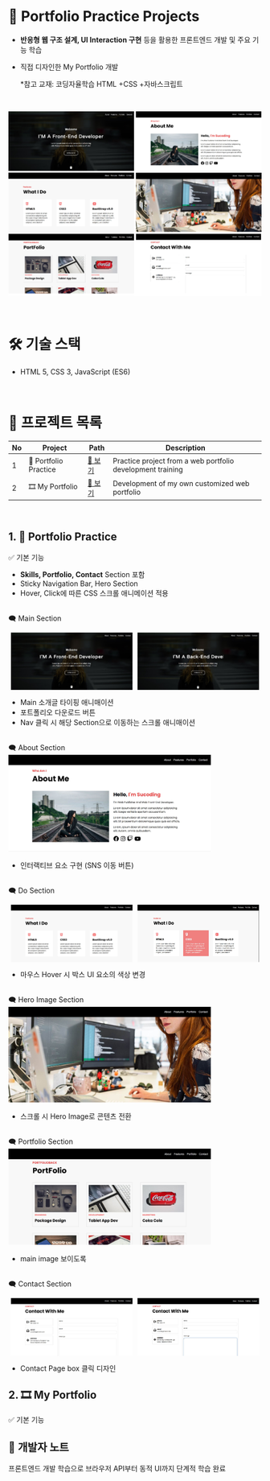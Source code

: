 # 📃 Portfolio Practice Projects
- **반응형 웹 구조 설계, UI Interaction 구현** 등을 활용한 프론트엔드 개발 및 주요 기능 학습
- 직접 디자인한 My Portfolio 개발

  *참고 교재: 코딩자율학습 HTML +CSS +자바스크립트

<br>

![1_1](./rdme_images/practice_pages.png)


<br>

# 🛠 기술 스택

- HTML 5, CSS 3, JavaScript (ES6)

<br>

# 🎯 프로젝트 목록
| No | Project | Path | Description |
|------|--------------------|-----------|------|
| 1 | 🎵 Portfolio Practice | [🔗 보기](./cozadan-practice) | Practice project from a web portfolio development training  |
| 2 | 🎞 My Portfolio | [🔗 보기](./) | Development of my own customized web portfolio |

<br>

## 1. 🎵 Portfolio Practice

✅ 기본 기능
- **Skills, Portfolio, Contact** Section 포함
- Sticky Navigation Bar, Hero Section
- Hover, Click에 따른 CSS 스크롤 애니메이션 적용

<br>
<caption>🗨 Main Section</caption>
<br>

<p style="display: flex; justify-content: center; gap: 2%;">
  <img src="./rdme_images/1_1.JPG" alt="Practice Project" width="48%" />
  <img src="./rdme_images/1_2.JPG" alt="My Portfolio" width="48%" />
</p>

- Main 소개글 타이핑 애니매이션
- 포트폴리오 다운로드 버튼
- Nav 클릭 시 해당 Section으로 이동하는 스크롤 애니매이션

<br>
<caption>🗨 About Section</caption>
<br>

<img src="./rdme_images/2about.JPG" alt="Practice Project" width="80%" />

- 인터랙티브 요소 구현 (SNS 이동 버튼)

<br>
<caption>🗨 Do Section</caption>
<br>

<p style="display: flex; justify-content: center; gap: 2%;">
  <img src="./rdme_images/3do.JPG" alt="Practice Project" width="48%" />
  <img src="./rdme_images/3_2.JPG" alt="My Portfolio" width="48%" />
</p>

- 마우스 Hover 시 박스 UI 요소의 색상 변경

<br>
<caption>🗨 Hero Image Section</caption>
<br>

<img src="./rdme_images/4bgimg.JPG" alt="Practice Project" width="80%" />

- 스크롤 시 Hero Image로 콘텐츠 전환

<br>
<caption>🗨 Portfolio Section</caption>
<br>

<img src="./rdme_images/5pf.JPG" alt="Practice Project" width="80%" />

- main image 보이도록

<br>
<caption>🗨 Contact Section</caption>
<br>

<p style="display: flex; justify-content: center; gap: 2%;">
  <img src="./rdme_images/6contact.JPG" alt="Practice Project" width="48%" />
  <img src="./rdme_images/6_2.JPG" alt="My Portfolio" width="48%" />
</p>

- Contact Page box 클릭 디자인

## 2. 🎞 My Portfolio

✅ 기본 기능


## 👤 개발자 노트
프론트엔드 개발 학습으로 브라우저 API부터 동적 UI까지 단계적 학습 완료

